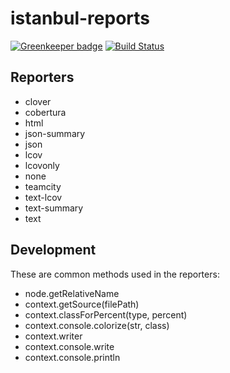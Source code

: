 istanbul-reports
================

[![Greenkeeper badge](https://badges.greenkeeper.io/istanbuljs/istanbul-reports.svg)](https://greenkeeper.io/)
[![Build Status](https://travis-ci.org/istanbuljs/istanbul-reports.svg?branch=master)](https://travis-ci.org/istanbuljs/istanbul-reports)


## Reporters

- clover
- cobertura
- html
- json-summary
- json
- lcov
- lcovonly
- none
- teamcity
- text-lcov
- text-summary
- text


## Development

These are common methods used in the reporters:

* node.getRelativeName
* context.getSource(filePath)
* context.classForPercent(type, percent)
* context.console.colorize(str, class)
* context.writer
* context.console.write
* context.console.println
